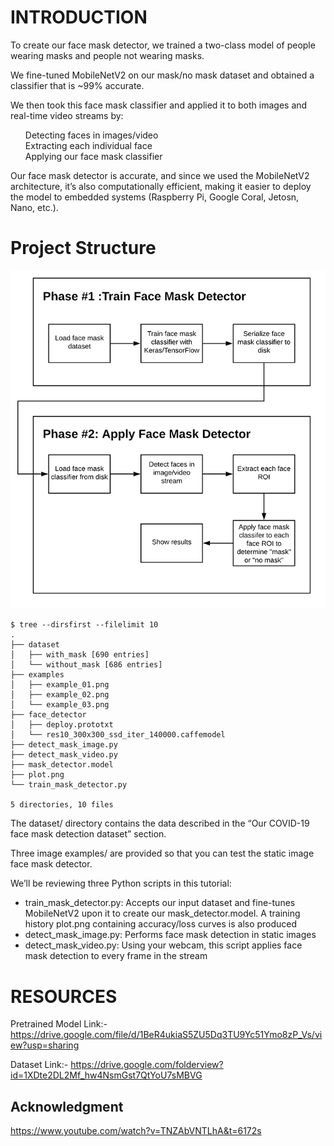 # INTRODUCTION

To create our face mask detector, we trained a two-class model of people wearing masks and people not wearing masks.<br>

We fine-tuned MobileNetV2 on our mask/no mask dataset and obtained a classifier that is ~99% accurate.<br>

We then took this face mask classifier and applied it to both images and real-time video streams by:<br>

<ul>
Detecting faces in images/video<br>
Extracting each individual face<br>
Applying our face mask classifier<br>
</ul>

Our face mask detector is accurate, and since we used the MobileNetV2 architecture, it’s also computationally efficient, making it easier to deploy the model to embedded systems (Raspberry Pi, Google Coral, Jetosn, Nano, etc.).<br>

# Project Structure
![alt text](https://github.com/SatYu26/Mask-Detection-and-Recognition-using-Deep-Learning-Keras/blob/main/face_mask_detection_phases.png)

```
$ tree --dirsfirst --filelimit 10
.
├── dataset
│   ├── with_mask [690 entries]
│   └── without_mask [686 entries]
├── examples
│   ├── example_01.png
│   ├── example_02.png
│   └── example_03.png
├── face_detector
│   ├── deploy.prototxt
│   └── res10_300x300_ssd_iter_140000.caffemodel
├── detect_mask_image.py
├── detect_mask_video.py
├── mask_detector.model
├── plot.png
└── train_mask_detector.py

5 directories, 10 files
```
The dataset/ directory contains the data described in the “Our COVID-19 face mask detection dataset” section.<br>

Three image examples/ are provided so that you can test the static image face mask detector.<br>

We’ll be reviewing three Python scripts in this tutorial:
<ul>
<li>train_mask_detector.py: Accepts our input dataset and fine-tunes MobileNetV2 upon it to create our mask_detector.model. A training history plot.png containing accuracy/loss curves is also produced</li>
<li>detect_mask_image.py: Performs face mask detection in static images</li>
<li>detect_mask_video.py: Using your webcam, this script applies face mask detection to every frame in the stream</li>
</ul>

# RESOURCES


Pretrained Model Link:- https://drive.google.com/file/d/1BeR4ukiaS5ZU5Dq3TU9Yc51Ymo8zP_Vs/view?usp=sharing

Dataset Link:- https://drive.google.com/folderview?id=1XDte2DL2Mf_hw4NsmGst7QtYoU7sMBVG

## Acknowledgment

https://www.youtube.com/watch?v=TNZAbVNTLhA&t=6172s
